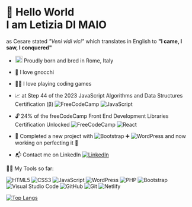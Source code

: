 # 👋 Hello World<br>I am Letizia DI MAIO
as Cesare stated *"Veni vidi vici"* which translates in English to **"I came, I saw, I conquered"**
- <img src="https://hatscripts.github.io/circle-flags/flags/it.svg" width="20px" height="18px" alt="Italian flag" /> Proudly born and bred in Rome, Italy
- 🍝 I love gnocchi
- 🧚‍♀️ I love playing coding games
- 📈 at Step 44 of the 2023 JavaScript Algorithms and Data Structures Certification (β) ![FreeCodeCamp](https://img.shields.io/badge/Freecodecamp-%23123.svg?&style=for-the-badge&logo=freecodecamp&logoColor=green) ![JavaScript](https://img.shields.io/badge/javascript-%23323330.svg?style=for-the-badge&logo=javascript&logoColor=%23F7DF1E)
- 🔓 24% of the freeCodeCamp Front End Development Libraries Certification Unlocked ![FreeCodeCamp](https://img.shields.io/badge/Freecodecamp-%23123.svg?&style=for-the-badge&logo=freecodecamp&logoColor=green) ![React](https://img.shields.io/badge/react-%2320232a.svg?style=for-the-badge&logo=react&logoColor=%2361DAFB)

- 🚀 Completed a new project with ![Bootstrap](https://img.shields.io/badge/Bootstrap-563D7C?style=for-the-badge&logo=bootstrap&logoColor=white) ➕ ![WordPress](https://img.shields.io/badge/WordPress-%23117AC9.svg?style=for-the-badge&logo=WordPress&logoColor=white) and now working on perfecting it 🌟 


- 📬 Contact me on LinkedIn [![LinkedIn](https://img.shields.io/badge/linkedin-%230077B5.svg?style=for-the-badge&logo=linkedin&logoColor=white)](https://www.linkedin.com/in/letizia-di-maio/) <br>

🦸‍♀️ My Tools so far: <br>

![HTML5](https://img.shields.io/badge/html5-%23E34F26.svg?style=for-the-badge&logo=html5&logoColor=white)
![CSS3](https://img.shields.io/badge/css3-%231572B6.svg?style=for-the-badge&logo=css3&logoColor=white)
![JavaScript](https://img.shields.io/badge/javascript-%23323330.svg?style=for-the-badge&logo=javascript&logoColor=%23F7DF1E)
![WordPress](https://img.shields.io/badge/WordPress-%23117AC9.svg?style=for-the-badge&logo=WordPress&logoColor=white)
![PHP](https://img.shields.io/badge/php-%23777BB4.svg?style=for-the-badge&logo=php&logoColor=white)
![Bootstrap](https://img.shields.io/badge/Bootstrap-563D7C?style=for-the-badge&logo=bootstrap&logoColor=white)
![Visual Studio Code](https://img.shields.io/badge/Visual%20Studio%20Code-0078d7.svg?style=for-the-badge&logo=visual-studio-code&logoColor=white)
![GitHub](https://img.shields.io/badge/github-%23121011.svg?style=for-the-badge&logo=github&logoColor=white)
![Git](https://img.shields.io/badge/git-%23F05033.svg?style=for-the-badge&logo=git&logoColor=white)
![Netlify](https://img.shields.io/badge/netlify-%23000000.svg?style=for-the-badge&logo=netlify&logoColor=#00C7B7)

[![Top Langs](https://github-readme-stats.vercel.app/api/top-langs/?username=leta91&layout=pie)](https://github.com/leta91/github-readme-stats)

      
<!---
leta91/leta91 is a ✨ special ✨ repository because its `README.md` (this file) appears on your GitHub profile.
You can click the Preview link to take a look at your changes.
--->
